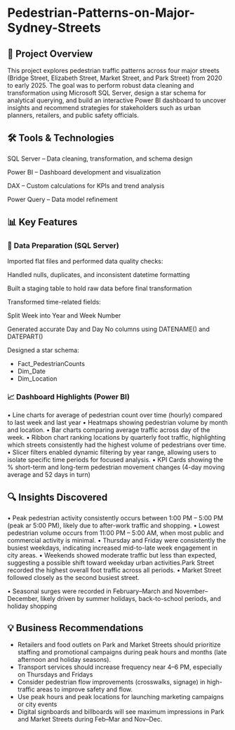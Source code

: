 # Pedestrian-Patterns-on-Major-Sydney-Streets
## 📌 **Project Overview**
This project explores pedestrian traffic patterns across four major streets (Bridge Street, Elizabeth Street, Market Street, and Park Street) from 2020 to early 2025. The goal was to perform robust data cleaning and transformation using Microsoft SQL Server, design a star schema for analytical querying, and build an interactive Power BI dashboard to uncover insights and recommend strategies for stakeholders such as urban planners, retailers, and public safety officials.


## 🛠 **Tools & Technologies**
SQL Server – Data cleaning, transformation, and schema design

Power BI – Dashboard development and visualization

DAX – Custom calculations for KPIs and trend analysis

Power Query – Data model refinement


## 📊 **Key Features**
### 🔄 **Data Preparation (SQL Server)**
Imported flat files and performed data quality checks:

Handled nulls, duplicates, and inconsistent datetime formatting

Built a staging table to hold raw data before final transformation

Transformed time-related fields:

Split Week into Year and Week Number

Generated accurate Day and Day No columns using DATENAME() and DATEPART()

Designed a star schema: 
- Fact_PedestrianCounts
- Dim_Date
- Dim_Location


### 📈 **Dashboard Highlights (Power BI)**
•	Line charts for average of pedestrian count over time (hourly) compared to last week and last year
•	Heatmaps showing pedestrian volume by month and location.
•	Bar charts comparing average traffic across day of the week.
•	Ribbon chart ranking locations by quarterly foot traffic, highlighting which streets consistently had the highest volume of pedestrians over time.
•	Slicer filters enabled dynamic filtering by year range, allowing users to isolate specific time periods for focused analysis.
•	KPI Cards showing the % short-term and long-term pedestrian movement changes (4-day moving average and 52 days in turn)



## 🔍 **Insights Discovered**
•	Peak pedestrian activity consistently occurs between 1:00 PM – 5:00 PM (peak ar 5:00 PM), likely due to after-work traffic and shopping.
•	Lowest pedestrian volume occurs from 11:00 PM – 5:00 AM, when most public and commercial activity is minimal.
•	Thursday and Friday were consistently the busiest weekdays, indicating increased mid-to-late week engagement in city areas.
•	Weekends showed moderate traffic but less than expected, suggesting a possible shift toward weekday urban activities.Park Street recorded the highest overall foot traffic across all periods.
•	Market Street followed closely as the second busiest street.


•	Seasonal surges were recorded in February–March and November–December, likely driven by summer holidays, back-to-school periods, and holiday shopping


## 💡 **Business Recommendations**
- Retailers and food outlets on Park and Market Streets should prioritize staffing and promotional campaigns during peak hours and months (late afternoon and holiday seasons).
- Transport services should increase frequency near 4–6 PM, especially on Thursdays and Fridays
- Consider pedestrian flow improvements (crosswalks, signage) in high-traffic areas to improve safety and flow.
- Use peak hours and peak locations for launching marketing campaigns or city events
- Digital signboards and billboards will see maximum impressions in Park and Market Streets during Feb–Mar and Nov–Dec.
